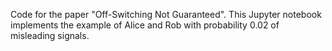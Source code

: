 Code for the paper "Off-Switching Not Guaranteed". This Jupyter notebook implements the example of Alice and Rob with probability 0.02 of misleading signals.
